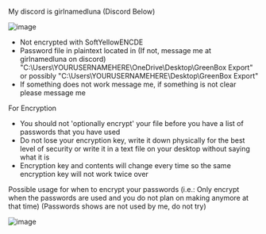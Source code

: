 My discord is girlnamedluna
(Discord Below)

![image](https://github.com/girlnamedluna/greenbox/assets/170218759/73506de7-fa7a-4534-90a0-10aa5560f16d)

- Not encrypted with SoftYellowENCDE
- Password file in plaintext located in (If not, message me at girlnamedluna on discord) "C:\Users\YOURUSERNAMEHERE\OneDrive\Desktop\GreenBox Export" or possibly "C:\Users\YOURUSERNAMEHERE\Desktop\GreenBox Export"
- If something does not work message me, if something is not clear please message me

For Encryption
- You should not 'optionally encrypt' your file before you have a list of passwords that you have used
- Do not lose your encryption key, write it down physically for the best level of security or write it in a text file on your desktop without saying what it is
- Encryption key and contents will change every time so the same encryption key will not work twice over

Possible usage for when to encrypt your passwords (i.e.: Only encrypt when the passwords are used and you do not plan on making anymore at that time)
(Passwords shows are not used by me, do not try)

![image](https://github.com/girlnamedluna/greenbox/assets/170218759/a96fb521-ae5c-4438-87bb-a30763c079d4)
